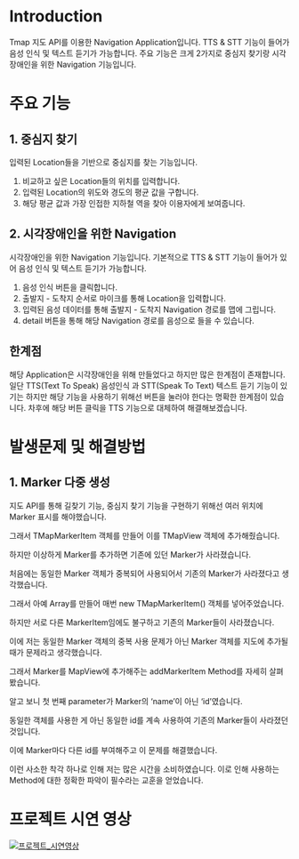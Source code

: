 # Introduction
Tmap 지도 API를 이용한 Navigation Application입니다.
TTS & STT 기능이 들어가 음성 인식 및 텍스트 듣기가 가능합니다.
주요 기능은 크게 2가지로 중심지 찾기랑 시각장애인을 위한 Navigation 기능입니다.


# 주요 기능

## 1. 중심지 찾기
입력된 Location들을 기반으로 중심지를 찾는 기능입니다.
1. 비교하고 싶은 Location들의 위치를 입력합니다.
2. 입력된 Location의 위도와 경도의 평균 값을 구합니다.
3. 해당 평균 값과 가장 인접한 지하철 역을 찾아 이용자에게 보여줍니다.


## 2. 시각장애인을 위한 Navigation
시각장애인을 위한 Navigation 기능입니다.
기본적으로 TTS & STT 기능이 들어가 있어 음성 인식 및 텍스트 듣기가 가능합니다.
1. 음성 인식 버튼을 클릭합니다.
2. 출발지 - 도착지 순서로 마이크를 통해 Location을 입력합니다.
3. 입력된 음성 데이터를 통해 출발지 - 도착지 Navigation 경로를 맵에 그립니다.
4. detail 버튼을 통해 해당 Navigation 경로를 음성으로 들을 수 있습니다.


## 한계점
해당 Application은 시각장애인을 위해 만들었다고 하지만 많은 한계점이 존재합니다.
일단 TTS(Text To Speak) 음성인식 과 STT(Speak To Text) 텍스트 듣기 기능이 있기는 하지만 
해당 기능을 사용하기 위해선 버튼을 눌러야 한다는 명확한 한계점이 있습니다.
차후에 해당 버튼 클릭을 TTS 기능으로 대체하여 해결해보겠습니다.




# 발생문제 및 해결방법

## 1. Marker 다중 생성
지도 API를 통해 길찾기 기능, 중심지 찾기 기능을 구현하기 위해선 여러 위치에 Marker 표시를 해야했습니다. 

그래서 TMapMarkerItem 객체를 만들어 이를  TMapView 객체에 추가해줬습니다. 


하지만 이상하게 Marker를 추가하면 기존에 있던 Marker가 사라졌습니다. 

처음에는 동일한 Marker 객체가 중복되어 사용되어서 기존의 Marker가 사라졌다고 생각했습니다.

그래서 아예 Array를 만들어 매번 new TMapMarkerItem() 객체를 넣어주었습니다. 

하지만 서로 다른 MarkerItem임에도 불구하고 기존의 Marker들이 사라졌습니다.

이에 저는 동일한 Marker 객체의 중복 사용 문제가 아닌 Marker 객체를 지도에 추가될 때가 문제라고 생각했습니다.

그래서 Marker를 MapView에 추가해주는 addMarkerItem Method를 자세히 살펴봤습니다.

알고 보니 첫 번째 parameter가 Marker의 ‘name’이 아닌 ‘id’였습니다. 

동일한 객체를 사용한 게 아닌 동일한 id를 계속 사용하여 기존의 Marker들이 사라졌던 것입니다.

이에 Marker마다 다른 id를 부여해주고 이 문제를 해결했습니다.

이런 사소한 착각 하나로 인해 저는 많은 시간을 소비하였습니다. 이로 인해 사용하는 Method에 대한 정확한 파악이 필수라는 교훈을 얻었습니다.


# 프로젝트 시연 영상
[![프로젝트_시연영상](https://youtu.be/vkOmFKlFj4Q/0.jpg)](https://youtu.be/vkOmFKlFj4Q)
